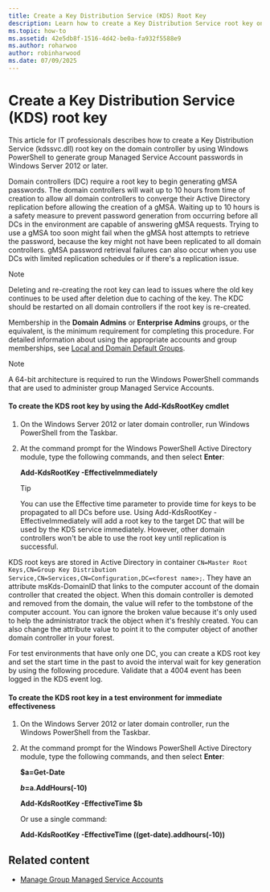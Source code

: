 ```yaml
---
title: Create a Key Distribution Service (KDS) Root Key
description: Learn how to create a Key Distribution Service root key on a domain controller by using Windows PowerShell to generate group Managed Service Account passwords in Windows Server 2012 or later.
ms.topic: how-to
ms.assetid: 42e5db8f-1516-4d42-be0a-fa932f5588e9
ms.author: roharwoo
author: robinharwood
ms.date: 07/09/2025
---
```

# Create a Key Distribution Service (KDS) root key

This article for IT professionals describes how to create a Key Distribution Service (kdssvc.dll) root key on the domain controller by using Windows PowerShell to generate group Managed Service Account passwords in Windows Server 2012 or later.

Domain controllers (DC) require a root key to begin generating gMSA passwords. The domain controllers will wait up to 10 hours from time of creation to allow all domain controllers to converge their Active Directory replication before allowing the creation of a gMSA. Waiting up to 10 hours is a safety measure to prevent password generation from occurring before all DCs in the environment are capable of answering gMSA requests. Trying to use a gMSA too soon might fail when the gMSA host attempts to retrieve the password, because the key might not have been replicated to all domain controllers. gMSA password retrieval failures can also occur when you use DCs with limited replication schedules or if there's a replication issue.

> [!NOTE]
> Deleting and re-creating the root key can lead to issues where the old key continues to be used after deletion due to caching of the key. The KDC should be restarted on all domain controllers if the root key is re-created.

Membership in the **Domain Admins** or **Enterprise Admins** groups, or the equivalent, is the minimum requirement for completing this procedure. For detailed information about using the appropriate accounts and group memberships, see [Local and Domain Default Groups](/previous-versions/orphan-topics/ws.10/dd728026(v=ws.10)).

> [!NOTE]
> A 64-bit architecture is required to run the Windows PowerShell commands that are used to administer group Managed Service Accounts.

#### To create the KDS root key by using the Add-KdsRootKey cmdlet

1.  On the Windows Server 2012 or later domain controller, run Windows PowerShell from the Taskbar.

1.  At the command prompt for the Windows PowerShell Active Directory module, type the following commands, and then select **Enter**:

    **Add-KdsRootKey -EffectiveImmediately**

    > [!TIP]
    > You can use the Effective time parameter to provide time for keys to be propagated to all DCs before use. Using Add-KdsRootKey -EffectiveImmediately will add a root key to the target DC that will be used by the KDS service immediately. However, other domain controllers won't be able to use the root key until replication is successful.

KDS root keys are stored in Active Directory in container `CN=Master Root Keys,CN=Group Key Distribution Service,CN=Services,CN=Configuration,DC=<forest name>;`. They have an attribute msKds-DomainID that links to the computer account of the domain controller that created the object. When this domain controller is demoted and removed from the domain, the value will refer to the tombstone of the computer account. You can ignore the broken value because it's only used to help the administrator track the object when it's freshly created. You can also change the attribute value to point it to the computer object of another domain controller in your forest.

For test environments that have only one DC, you can create a KDS root key and set the start time in the past to avoid the interval wait for key generation by using the following procedure. Validate that a 4004 event has been logged in the KDS event log.

#### To create the KDS root key in a test environment for immediate effectiveness

1.  On the Windows Server 2012 or later domain controller, run the Windows PowerShell from the Taskbar.

1.  At the command prompt for the Windows PowerShell Active Directory module, type the following commands, and then select **Enter**:

    **$a=Get-Date**

    **$b=$a.AddHours(-10)**

    **Add-KdsRootKey -EffectiveTime $b**

    Or use a single command:

    **Add-KdsRootKey -EffectiveTime ((get-date).addhours(-10))**

## Related content

- [Manage Group Managed Service Accounts](manage-group-managed-service-accounts.md)

